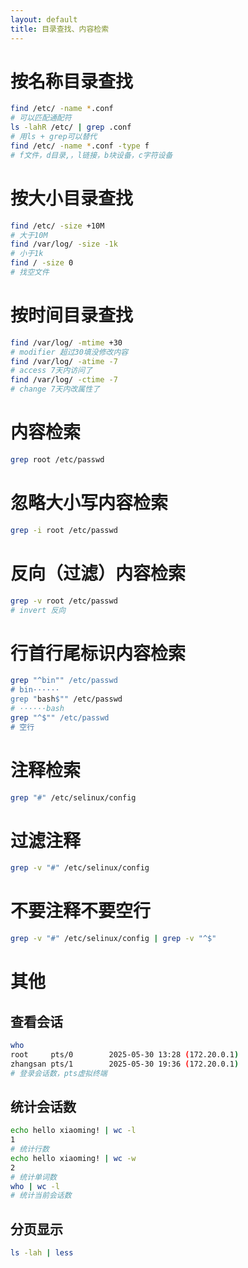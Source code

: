 ```yaml
---
layout: default
title: 目录查找、内容检索
---
```




# 按名称目录查找

```bash
find /etc/ -name *.conf
# 可以匹配通配符
ls -lahR /etc/ | grep .conf
# 用ls + grep可以替代
find /etc/ -name *.conf -type f
# f文件，d目录,，l链接，b块设备，c字符设备
```

# 按大小目录查找

```bash
find /etc/ -size +10M
# 大于10M
find /var/log/ -size -1k
# 小于1k
find / -size 0
# 找空文件
```

# 按时间目录查找

```bash
find /var/log/ -mtime +30
# modifier 超过30填没修改内容
find /var/log/ -atime -7
# access 7天内访问了
find /var/log/ -ctime -7
# change 7天内改属性了
```

# 内容检索

```bash
grep root /etc/passwd
```

# 忽略大小写内容检索

```bash
grep -i root /etc/passwd
```

# 反向（过滤）内容检索

```bash
grep -v root /etc/passwd
# invert 反向
```

# 行首行尾标识内容检索

```bash
grep "^bin"" /etc/passwd
# bin······
grep "bash$"" /etc/passwd
# ······bash
grep "^$"" /etc/passwd
# 空行
```

# 注释检索

```bash
grep "#" /etc/selinux/config
```

# 过滤注释

```bash
grep -v "#" /etc/selinux/config
```

# 不要注释不要空行

```bash
grep -v "#" /etc/selinux/config | grep -v "^$"
```

# 其他

## 查看会话

```bash
who
root     pts/0        2025-05-30 13:28 (172.20.0.1)
zhangsan pts/1        2025-05-30 19:36 (172.20.0.1)
# 登录会话数，pts虚拟终端
```

## 统计会话数

```bash
echo hello xiaoming! | wc -l
1
# 统计行数
echo hello xiaoming! | wc -w
2
# 统计单词数
who | wc -l
# 统计当前会话数
```

## 分页显示

```bash
ls -lah | less
```
